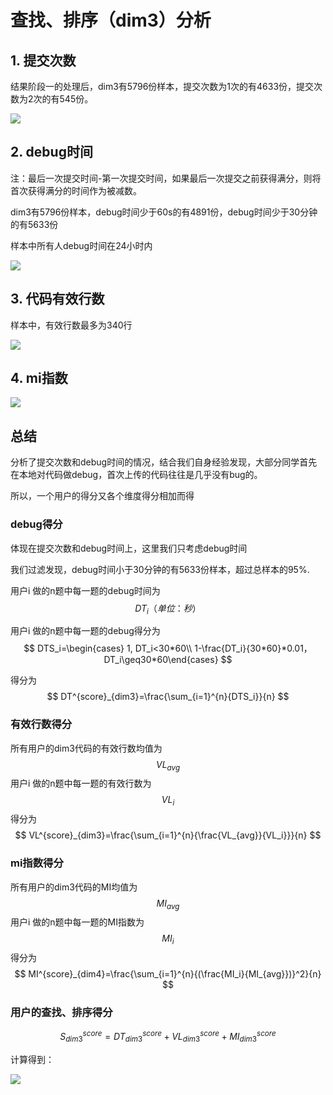 # 查找、排序（dim3）分析

## 1. 提交次数

结果阶段一的处理后，dim3有5796份样本，提交次数为1次的有4633份，提交次数为2次的有545份。

![](https://yhd123.oss-cn-hangzhou.aliyuncs.com/img/提交次数分布.png)


## 2. debug时间

注：最后一次提交时间-第一次提交时间，如果最后一次提交之前获得满分，则将首次获得满分的时间作为被减数。

dim3有5796份样本，debug时间少于60s的有4891份，debug时间少于30分钟的有5633份

样本中所有人debug时间在24小时内

![](https://yhd123.oss-cn-hangzhou.aliyuncs.com/img/debug时间分布.png)



## 3. 代码有效行数

样本中，有效行数最多为340行

![](https://yhd123.oss-cn-hangzhou.aliyuncs.com/img/有效行数分析.png)

## 4. mi指数

![](https://yhd123.oss-cn-hangzhou.aliyuncs.com/img/mi指数分析.png)



## 总结

分析了提交次数和debug时间的情况，结合我们自身经验发现，大部分同学首先在本地对代码做debug，首次上传的代码往往是几乎没有bug的。

所以，一个用户的得分又各个维度得分相加而得



### debug得分

体现在提交次数和debug时间上，这里我们只考虑debug时间

我们过滤发现，debug时间小于30分钟的有5633份样本，超过总样本的95%.

用户i 做的n题中每一题的debug时间为
$$
DT_i（单位：秒）
$$


用户i 做的n题中每一题的debug得分为
$$
DTS_i=\begin{cases} 1, DT_i<30*60\\ 1-\frac{DT_i}{30*60}*0.01， DT_i\geq30*60\end{cases}
$$


得分为
$$
DT^{score}_{dim3}=\frac{\sum_{i=1}^{n}{DTS_i}}{n}
$$


### 有效行数得分

所有用户的dim3代码的有效行数均值为
$$
VL_{avg}
$$
用户i 做的n题中每一题的有效行数为 
$$
VL_i
$$
得分为
$$
VL^{score}_{dim3}=\frac{\sum_{i=1}^{n}{\frac{VL_{avg}}{VL_i}}}{n}
$$



### mi指数得分

所有用户的dim3代码的MI均值为
$$
MI_{avg}
$$
用户i 做的n题中每一题的MI指数为 
$$
MI_i
$$
得分为
$$
MI^{score}_{dim4}=\frac{\sum_{i=1}^{n}{(\frac{MI_i}{MI_{avg}})}^2}{n}
$$



### 用户的查找、排序得分

$$
S^{score}_{dim3}=DT^{score}_{dim3}+VL^{score}_{dim3}+MI^{score}_{dim3}
$$



计算得到：

![](https://yhd123.oss-cn-hangzhou.aliyuncs.com/img/分数分布.png)





